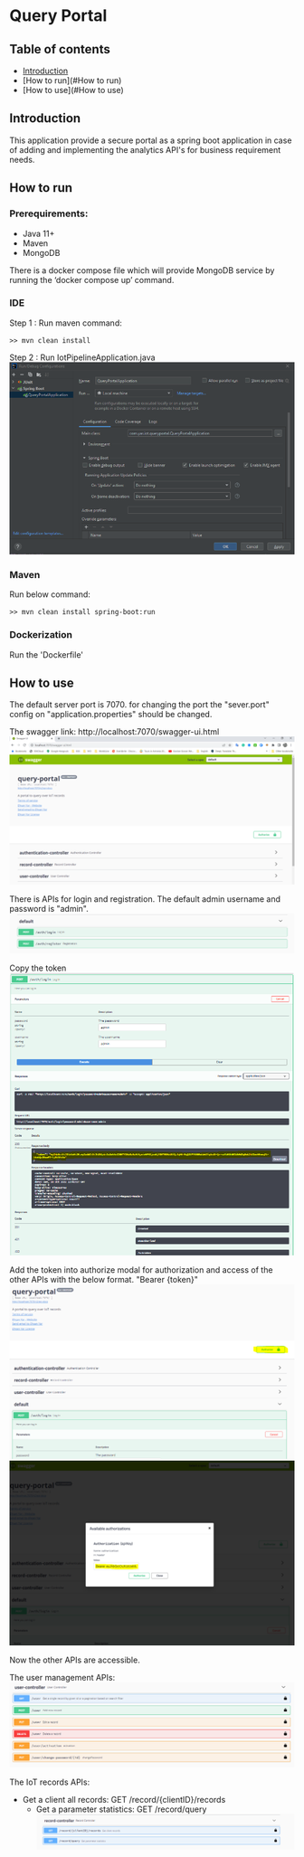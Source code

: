 # Query Portal


## Table of contents
* [Introduction](#Introduction)
* [How to run](#How to run)
* [How to use](#How to use)


## Introduction
This application provide a secure portal as a spring boot application in case of adding and implementing the analytics API's for business requirement needs. 

## How to run
### Prerequirements:
* Java 11+
* Maven
* MongoDB

There is a docker compose file which will provide MongoDB service by running the ‘docker compose up’ command.

### IDE
  Step 1 : Run maven command:

    >> mvn clean install

  Step 2 : Run IotPipelineApplication.java
    ![img_7.png](img_7.png)
  

### Maven
  Run below command:

    >> mvn clean install spring-boot:run

### Dockerization
Run the 'Dockerfile'

## How to use

The default server port is 7070. for changing the port the "sever.port" config on "application.properties" should be changed.

The swagger link: http://localhost:7070/swagger-ui.html
  ![img.png](img.png)

There is APIs for login and registration. The default admin username and password is "admin".
  ![img_1.png](img_1.png)

Copy the token
  ![img_2.png](img_2.png)

Add the token into authorize modal for authorization and access of the other APIs with the below format.
"Bearer {token}"
  ![img_3.png](img_3.png)
  ![img_4.png](img_4.png)

Now the other APIs are accessible.

The user management APIs:
  ![img_5.png](img_5.png)

The IoT records APIs:
* Get a client all records: GET /record/{clientID}/records
  * Get a parameter statistics: GET /record/query
  ![img_6.png](img_6.png)


